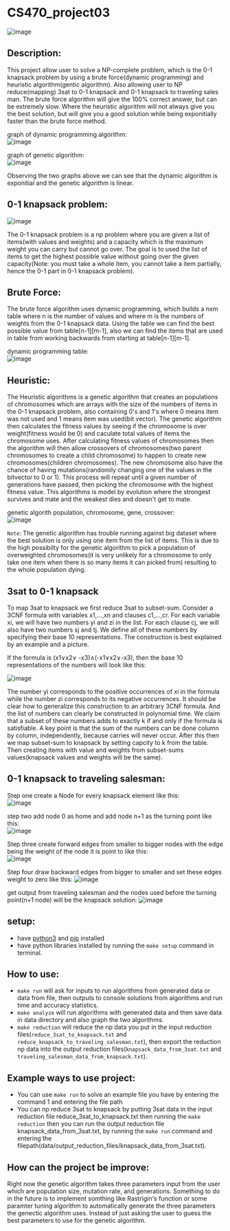 # CS470_project03

![image](https://user-images.githubusercontent.com/60998598/234996445-2dd3a444-62e7-47af-8d9e-9f6eb4a0fdda.png)


## Description:
This project allow user to solve a NP-complete problem, which is the 0-1 knapsack problem by using a brute force(dynamic programming) and heuristic algorithm(gentic algorithm). Also allowing user to NP reduce(mapping) 3sat to 0-1 knapsack and 0-1 knapsack to traveling sales man. The brute force algorithm will give the 100% correct answer, but can be extremely slow. Where the heuristic algorithm will not always give you the best solution, but will give you a good solution while being exponitially faster than the brute force method.

graph of dynamic programming algorithm:  
![image](https://user-images.githubusercontent.com/60998598/234999877-ba6689ff-2c45-439f-8cec-cb3a623469a8.png)

graph of genetic algorithm:  
![image](https://user-images.githubusercontent.com/60998598/234999764-2456f4af-0eff-45b0-9e3b-cb493882780f.png)  

Observing the two graphs above we can see that the dynamic algorithm is exponitial and the genetic algorithm is linear.

## 0-1 knapsack problem:
![image](https://user-images.githubusercontent.com/60998598/234992912-b87e4310-10c3-4747-b3e8-2d315a1e6c9a.png)  

The 0-1 knapsack problem is a np problem where you are given a list of items(with values and weights) and a capacity which is the maximum weight you can carry but cannot go over. The goal is to used the list of items to get the highest possible value without going over the given capacity(Note: you must take a whole item, you cannot take a item partially, hence the 0-1 part in 0-1 knapsack problem).

## Brute Force:
The brute force algorithm uses dynamic programming, which builds a nxm table where n is the number of values and where m is the numbers of weights from the 0-1 knapsack data. Using the table we can find the best possible value from table[n-1][m-1], also we can find the items that are used in table from working backwards from starting at table[n-1][m-1].  

dynamic programming table:  
![image](https://user-images.githubusercontent.com/60998598/234991360-cc01b9ac-2907-417c-9b55-b84493d330ae.png)


## Heuristic:
The Heuristic algorithms is a genetic algorithm that creates an populations of chromosomes which are arrays with the size of the numbers of items in the 0-1 knapsack problem, also containing 0's and 1's where 0 means item was not used and 1 means item was used(bit vector). The genetic algorithm then calculates the fitness values by seeing if the chromosome is over weight(fitness would be 0) and caculate total values of items the chromosome uses. After calculating fitness values of chromosomes then the algorithm will then allow crossovers of chromosomes(two parent chromosomes to create a child chromosome) to happen to create new chromosomes(children chromosomes). The new chromosome also have the chance of having mutations(randomily changing one of the values in the bitvector to 0 or 1). This process will repeat until a given number of generations have passed, then picking the chromosome with the highest fitness value. This algorithms is model by evolution where the strongest survives and mate and the weakest dies and doesn't get to mate.  

genetic algorith population, chromosome, gene, crossover:  
![image](https://user-images.githubusercontent.com/60998598/234992289-e7063a6e-7369-440e-904f-decd8d6886e7.png)  

`Note`: The genetic algorithm has trouble running against big dataset where the best solution is only using one item from the list of items. This is due to the high possibilty for the genetic algorithm to pick a population of overweighted chromosomes(it is very unlikely for a chromosome to only take one item when there is so many items it can picked from) resulting to the whole population dying.

## 3sat to 0-1 knapsack
To map 3sat to knapsack we first reduce 3sat to subset-sum. Consider a 3CNF formula with variables x1,...,xn and clauses c1,...,cr. For each variable xi, we will have two numbers yi and zi in the list. For each clause cj, we will also have two numbers sj and tj. We define all of these numbers by specifying their base 10 representations. The construction is best explained by an example and a picture.  

If the formula is (x1∨x2∨ -x3)∧(-x1∨x2∨-x3), then the base 10 representations of the numbers will look like this: 

![image](https://user-images.githubusercontent.com/60998598/234988970-a16ea5a1-f1ec-4778-aaf9-e5b057dbefa2.png)  

The number yi corresponds to the positive occurrences of xi in the formula while the number zi corresponds to its negative occurrences. It should be clear how to generalize this construction to an arbitrary 3CNF formula. And the list of numbers can clearly be constructed in polynomial time. We claim that a subset of these numbers adds to exactly k if and only if the formula is satisfiable. A key point is that the sum of the numbers can be done column by column, independently, because carries will never occur. After this then we map subset-sum to knapsack by setting capcity to k from the table. Then creating items with value and weights from subset-sums values(knapsack values and weights will be the same). 

## 0-1 knapsack to traveling salesman:
Step one create a Node for every knapsack element like this:  
![image](https://user-images.githubusercontent.com/60998598/235017473-50385df9-23c1-4928-b2c0-f9cf85f9b1b2.png)

step two add node 0 as home and add node n+1 as the turning point like this:  
![image](https://user-images.githubusercontent.com/60998598/235017625-3c780bb6-d7a7-49b5-aa29-2c61499b5fb4.png)

Step three create forward edges from smaller to bigger nodes with the edge being the weight of the node it is point to like this:  
![image](https://user-images.githubusercontent.com/60998598/235017786-1860bca0-a4cf-4138-9ce4-571dbd596c1f.png)

Step four draw backward edges from bigger to smaller and set these edges weight to zero like this:
![image](https://user-images.githubusercontent.com/60998598/235017961-c77077e0-e28c-4992-b49c-68e3b720683a.png)

get output from traveling salesman and the nodes used before the turning point(n+1 node) will be the knapsack solution:
![image](https://user-images.githubusercontent.com/60998598/235018105-3cb45ec1-bde0-46e9-adac-edc661e8ecb0.png)

## setup:
- have [python3](https://www.python.org/) and [pip](https://pip.pypa.io/en/stable/installation/) installed
- have python libraries installed by running the `make setup` command in terminal.

## How to use:
- `make run` will ask for inputs to run algorithms from generated data or data from file, then outputs to console solutions from algorithms and run time and accuracy statistics.
- `make analyze` will run algorithms with generated data and then save data in data directory and also graph the two algorithms.
- `make reduction` will reduce the np data you put in the input reduction files(`reduce_3sat_to_knapsack.txt` and `reduce_knapsack_to_traveling_salesman.txt`), then export the reduction np data into the output reduction files(`knapsack_data_from_3sat.txt` and `traveling_salesman_data_from_knapsack.txt`).

## Example ways to use project:
- You can use `make run` to solve an example file you have by entering the command 1 and entering the file path
- You can np reduce 3sat to knapsack by putting 3sat data in the input reduction file reduce_3sat_to_knapsack.txt then running the `make reduction` then you can run the output reduction file knapsack_data_from_3sat.txt, by running the `make run` command and entering the filepath(data/output_reduction_files/knapsack_data_from_3sat.txt).

## How can the project be improve:
Right now the genetic algorithm takes three parameters input from the user which are population size, mutation rate, and generations. Something to do in the future is to implement somthing like Rastrigin's function or some paramter tuning algorithm to automatically generate the three parameters the genectic algorithm uses. Instead of just asking the user to guess the best parameters to use for the genetic algorithm.
